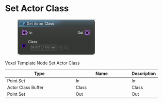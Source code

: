 # Set Actor Class

<div align="left" data-full-width="false">

<figure><img src="Set_Actor_Class.png" alt=""><figcaption></figcaption></figure>

</div>

Voxel Template Node Set Actor Class

<table>
<thead><tr><th width="250">Type</th><th width="200">Name</th><th>Description</th></tr></thead>
<tbody>
<tr><td>Point Set</td><td>In</td><td>In</td></tr>
<tr><td>Actor Class Buffer</td><td>Class</td><td>Class</td></tr>
<tr><td>Point Set</td><td>Out</td><td>Out</td></tr>
</tbody>
</table>